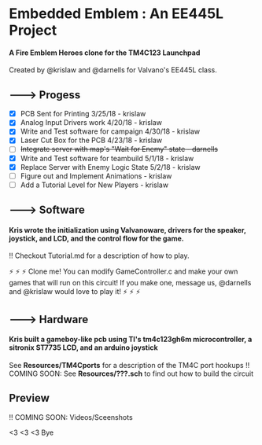 

# Embedded Emblem : An EE445L Project
#### A Fire Emblem Heroes clone for the TM4C123 Launchpad
Created by @krislaw and @darnells for Valvano's EE445L class.

## ---> Progess
- [x] PCB Sent for Printing 3/25/18 - krislaw
- [x] Analog Input Drivers work 4/20/18 - krislaw
- [x] Write and Test software for campaign 4/30/18 - krislaw
- [x] Laser Cut Box for the PCB 4/23/18 - krislaw
- [ ] ~~Integrate server with map's "Wait for Enemy" state - darnells~~
- [x] Write and Test software for teambuild 5/1/18 - krislaw
- [x] Replace Server with Enemy Logic State 5/2/18 - krislaw
- [ ] Figure out and Implement Animations - krislaw
- [ ] Add a Tutorial Level for New Players - krislaw

## ---> Software
#### Kris wrote the initialization using Valvanoware, drivers for the speaker, joystick, and LCD, and the control flow for the game.
:bangbang: Checkout Tutorial.md for a description of how to play.

:zap: :zap: :zap: Clone me! You can modify GameController.c and make your own games that will run on this circuit! If you make one, message us, @darnells and @krislaw would love to play it! :zap: :zap: :zap:

## ---> Hardware
#### Kris built a gameboy-like pcb using TI's tm4c123gh6m microcontroller, a sitronix ST7735 LCD, and an arduino joystick
See **Resources/TM4Cports** for a description of the TM4C port hookups
:bangbang: COMING SOON: See **Resources/???.sch** to find out how to build the circuit

## Preview
:bangbang: COMING SOON: Videos/Sceenshots

<3 <3 <3 Bye
